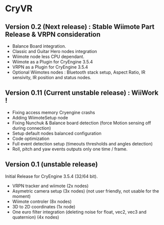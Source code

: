 CryVR
=======================


Version 0.2 (Next release)  : Stable Wiimote Part Release & VRPN consideration
-----------------

- Balance Board integration.
- Classic and Guitar Hero nodes integration
- Wiimote node less CPU dependant.
- Wiimote as a Plugin for CryEngine 3.5.4
- VRPN as a Plugin for CryEngine 3.5.4
- Optional Wiimotes nodes : Bluetooth stack setup, Aspect Ratio, IR sensivity, IR position and status nodes.


Version 0.11 (Current unstable release) : WiiWork !
-----------------
- Fixing access memory Cryengine crashs
- Adding WiimoteSetup node 
- Fixing Nunchuk & Balance board detection (force Motion sensing off during connection)
- Setup default nodes balanced configuration
- Code optimization
- Full event detection setup (timeouts thresholds and angles detection)
- Roll, pitch and yaw events outputs only one time / frame.


Version 0.1 (unstable release)
----------------------

Initial Release for CryEngine 3.5.4 (32/64 bit).

- VRPN tracker and wiimote (2x nodes) 
- Asymetric camera setup (3x nodes) (not user friendly, not usable for the moment)
- Wiimote controler (8x nodes)
- 3D to 2D coordinates (1x node) 
- One euro filter integration (deleting noise for float, vec2, vec3 and quaternion) (4x nodes)
